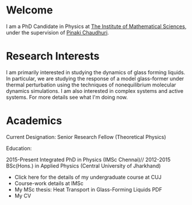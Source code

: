 <!---
<img src="photo_profile.jpg" width = "300">
-->

# Welcome

I am a PhD Candidate in Physics at <a href="https://www.imsc.res.in">The Institute of Mathematical Sciences</a>, under the supervision of <a href="https://www.imsc.res.in/pinaki_chaudhuri">Pinaki Chaudhuri</a>.

# Research Interests
I am primarily interested in studying the dynamics of glass forming liquids. In particular, we are studying the response of a model glass-former under thermal perturbation using the techniques of nonequilibrium molecular dynamics simulations. I am also interested in complex systems and active systems. For more details see what I'm doing now.


# Academics
Current Designation: Senior Research Fellow (Theoretical Physics)

Education:

2015-Present	 Integrated PhD in Physics (IMSc Chennai)//
2012-2015	     BSc(Hons.) in Applied Physics (Central University of Jharkhand)

* Click here for the details of my undergraduate course at CUJ
* Course-work details at IMSc
* My MSc thesis: Heat Transport in Glass-Forming Liquids PDF
* My CV
